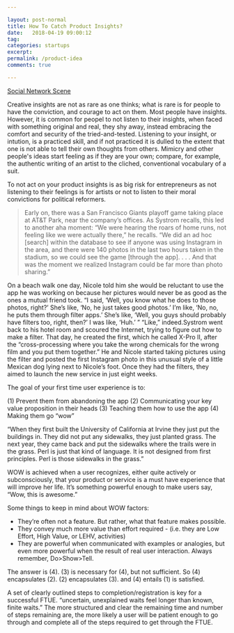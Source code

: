 ```yaml
---

layout: post-normal
title: How To Catch Product Insights?
date:   2018-04-19 09:00:12
tag: 
categories: startups
excerpt: 
permalink: /product-idea
comments: true

---
```



[Social Network Scene](https://www.youtube.com/watch?v=UdjGiIn9HMM)


Creative insights are not as rare as one thinks; what is rare is for people to have the conviction, and courage to act on them. Most people have insights. However, it is common for peopel to not listen to their insights, when faced with something original and real, they shy away, instead embracing the comfort and security of the tried-and-tested. Listening to your insight, or intution, is a practiced skill, and if not practiced it is dulled to the extent that one is not able to tell their own thoughts from others. Mimicry and other people's ideas start feeling as if they are your own; compare, for example, the authentic writing of an artist to the cliched, conventional vocabulary of a suit.

To not act on your product insights is as big risk for entrepreneurs as not listening to their feelings is for artists or not to listen to their moral convictions for political reformers. 



> Early on, there was a San Francisco Giants playoff game taking place at AT&T Park, near the company’s offices. As Systrom recalls, this led to another aha moment: “We were hearing the roars of home runs, not feeling like we were actually there,” he recalls. “We did an ad hoc [search] within the database to see if anyone was using Instagram in the area, and there were 140 photos in the last two hours taken in the stadium, so we could see the game [through the app]. . . . And that was the moment we realized Instagram could be far more than photo sharing.”


On a beach walk one day, Nicole told him she would be reluctant to use the app he was working on because her pictures would never be as good as the ones a mutual friend took. “I said, ‘Well, you know what he does to those photos, right?’ She’s like, ‘No, he just takes good photos.’ I’m like, ‘No, no, he puts them through filter apps.’ She’s like, ‘Well, you guys should probably have filters too, right, then?’ I was like, ‘Huh.’ ” “Like,” indeed.Systrom went back to his hotel room and scoured the Internet, trying to figure out how to make a filter. That day, he created the first, which he called X-Pro II, after the “cross-processing where you take the wrong chemicals for the wrong film and you put them together.” He and Nicole started taking pictures using the filter and posted the first Instagram photo in this unusual style of a little Mexican dog lying next to Nicole’s foot. Once they had the filters, they aimed to launch the new service in just eight weeks.



The goal of your first time user experience is to:

(1) Prevent them from abandoning the app
(2) Communicating your key value proposition in their heads
(3) Teaching them how to use the app
(4) Making them go “wow”


“When they first built the University of California at Irvine they just put the buildings in. They did not put any sidewalks, they just planted grass. The next year, they came back and put the sidewalks where the trails were in the grass. Perl is just that kind of language. It is not designed from first principles. Perl is those sidewalks in the grass.”



WOW is achieved when a user recognizes, either quite actively or subconsciously, that your product or service is a must have experience that will improve her life. It’s something powerful enough to make users say, “Wow, this is awesome.”

Some things to keep in mind about WOW factors: 
* They’re often not a feature. But rather, what that feature makes possible.
* They convey much more value than effort required - (i.e. they are Low Effort, High Value, or LEHV, activities)
* They are powerful when communicated with examples or analogies, but even more powerful when the result of real user interaction. Always remember, Do>Show>Tell.


The answer is (4). (3) is necessary for (4), but not sufficient. So (4) encapsulates (2). (2) encapsulates (3). and (4) entails (1) is satisfied. 


A set of clearly outlined steps to completion/registration is key for a successful FTUE.
“uncertain, unexplained waits feel longer than known, finite waits.” The more structured and clear the remaining time and number of steps remaining are, the more likely a user will be patient enough to go through and complete all of the steps required to get through the FTUE.

